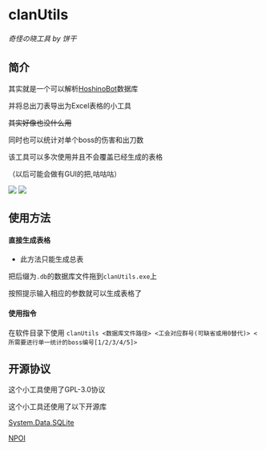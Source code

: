 # clanUtils
###### 奇怪の晓工具 by 饼干

## 简介
其实就是一个可以解析[HoshinoBot](https://github.com/Ice-Cirno/HoshinoBot)数据库

并将总出刀表导出为Excel表格的小工具

~~其实好像也没什么用~~

同时也可以统计对单个boss的伤害和出刀数

该工具可以多次使用并且不会覆盖已经生成的表格

（以后可能会做有GUI的把,咕咕咕）


 ![](https://img.shields.io/github/release/CBGan/clanUtils.svg) ![](https://img.shields.io/github/license/CBGan/clanUtils.svg)

## 使用方法
#### 直接生成表格

- 此方法只能生成总表

把后缀为`.db`的数据库文件拖到`clanUtils.exe`上

按照提示输入相应的参数就可以生成表格了

#### 使用指令

在软件目录下使用 `clanUtils <数据库文件路径> <工会对应群号(可缺省或用0替代)> <所需要进行单一统计的boss编号[1/2/3/4/5]>`

## 开源协议
这个小工具使用了GPL-3.0协议

这个小工具还使用了以下开源库

[System.Data.SQLite](https://system.data.sqlite.org)

[NPOI](https://github.com/tonyqus/npoi)